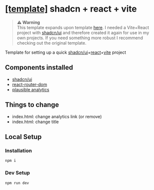 # [[template]](https://template.akxcix.com) shadcn + react + vite

> **⚠ Warning**<br> This template expands upon template [here](https://github.com/fresh-app/fresh-vite-app-react-ts). I needed a Vite+React project with [shadcn/ui](https://ui.shadcn.com) and therefore created it again for use in my own projects. If you need something more robust I recommend checking out the original template.

Template for setting up a quick [shadcn/ui](https://ui.shadcn.com)+[react](https://react.dev/)+[vite](https://vitejs.dev/) project

## Components installed
- [shadcn/ui](https://ui.shadcn.com)
- [react-router-dom](https://reactrouter.com/en/main)
- [plausible analytics](https://plausible.io)

## Things to change
- index.html: change analytics link (or remove)
- index.html: change title

## Local Setup
### Installation
```
npm i
```
### Dev Setup
```
npm run dev
```